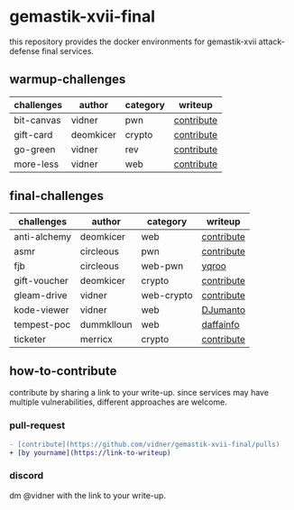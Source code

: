 # gemastik-xvii-final
this repository provides the docker environments for gemastik-xvii attack-defense final services.

## warmup-challenges
| challenges | author | category | writeup |
| ---------- | ------ | -------- |---------|
| bit-canvas | vidner | pwn | [contribute](https://github.com/vidner/gemastik-xvii-final/pulls) |
| gift-card | deomkicer | crypto | [contribute](https://github.com/vidner/gemastik-xvii-final/pulls) |
| go-green | vidner | rev | [contribute](https://github.com/vidner/gemastik-xvii-final/pulls) |
| more-less | vidner | web | [contribute](https://github.com/vidner/gemastik-xvii-final/pulls) |


## final-challenges
| challenges | author | category | writeup |
| ---------- | ------ | -------- |---------|
| anti-alchemy | deomkicer | web | [contribute](https://github.com/vidner/gemastik-xvii-final/pulls) |
| asmr | circleous | pwn | [contribute](https://github.com/vidner/gemastik-xvii-final/pulls) |
| fjb | circleous | web-pwn | [yqroo](https://hackmd.io/@yqroo/H1ulEhGA0) |
| gift-voucher | deomkicer | crypto | [contribute](https://github.com/vidner/gemastik-xvii-final/pulls) |
| gleam-drive | vidner | web-crypto | [contribute](https://github.com/vidner/gemastik-xvii-final/pulls) |
| kode-viewer | vidner | web | [DJumanto](https://github.com/DJumanto/gemastik-xvii-kode-viewer-poc) |
| tempest-poc | dummklloun | web | [daffainfo](https://github.com/daffainfo/ctf-writeup/tree/main/2024/Final%20Gemastik%202024/tempest-poc) |
| ticketer | merricx | crypto | [contribute](https://github.com/vidner/gemastik-xvii-final/pulls) |

## how-to-contribute
contribute by sharing a link to your write-up. since services may have multiple vulnerabilities, different approaches are welcome.

### pull-request
```diff
- [contribute](https://github.com/vidner/gemastik-xvii-final/pulls)
+ [by yourname](https://link-to-writeup)
```

### discord
dm @vidner with the link to your write-up.
